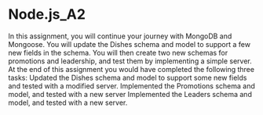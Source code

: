 # Node.js_A2
In this assignment, you will continue your journey with MongoDB and Mongoose. You will update the Dishes schema and model to support a few new fields in the schema. You will then create two new schemas for promotions and leadership, and test them by implementing a simple server. At the end of this assignment you would have completed the following three tasks: Updated the Dishes schema and model to support some new fields and tested with a modified server. Implemented the Promotions schema and model, and tested with a new server Implemented the Leaders schema and model, and tested with a new server.
